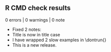 ## R CMD check results

0 errors | 0 warnings | 0 note

* Fixed 2 notes:
* Title is now in title case
* I have wrapped 2 slow examples in \dontrun{}
* This is a new release.
